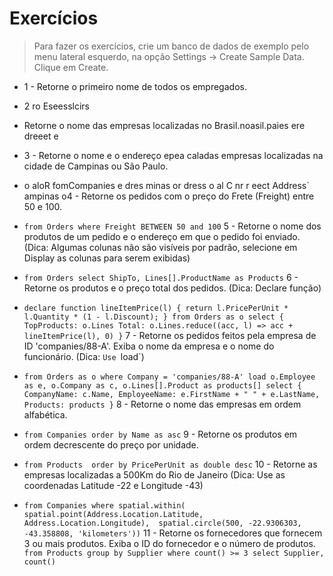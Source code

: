 # Exercícios
> Para fazer os exercícios, crie um banco de dados de exemplo pelo menu lateral esquerdo, na opção Settings -> Create Sample Data. Clique em Create. 

- 1 - Retorne o primeiro nome de todos os empregados.
- 2 ro Eseesslcirs
 - Retorne o nome das empresas localizadas no Brasil.noasil.paies ere dreeet e

- 3 - Retorne o nome e o endereço  epea caladas empresas localizadas na cidade de Campinas ou São Paulo.
-  o aloR fomCompanies e dres  minas or dress  o al
C nr  r eect Address`
ampinas o4 - Retorne os pedidos com o preço do Frete (Freight) entre 50 e 100.
- `from Orders
where Freight BETWEEN 50 and 100`
5 - Retorne o nome dos produtos de um pedido e o endereço em que o pedido foi enviado. (Dica: Algumas colunas não são visíveis por padrão, selecione em Display as colunas para serem exibidas)
- `from Orders
select ShipTo, Lines[].ProductName as Products`
6 - Retorne os produtos e o preço total dos pedidos. (Dica: Declare função)
- `declare function lineItemPrice(l) {
    return l.PricePerUnit * l.Quantity * (1 - l.Discount);
}
from Orders as o
select {
    TopProducts: o.Lines
    Total: o.Lines.reduce((acc, l) => acc + lineItemPrice(l), 0)
}`
7 - Retorne os pedidos feitos pela empresa de ID 'companies/88-A'. Exiba o nome da empresa e o nome do funcionário. (Dica: `Use `load`)
- `from Orders as o
where Company = 'companies/88-A'
load o.Employee as e, o.Company as c, o.Lines[].Product as products[]
select { 
    CompanyName: c.Name,
    EmployeeName: e.FirstName + " " + e.LastName,
    Products: products
}`
8 - Retorne o nome das empresas em ordem alfabética.
- `from Companies
order by Name as asc`
9 - Retorne os produtos em ordem decrescente do preço por unidade.
- `from Products 
order by PricePerUnit as double desc`
10 - Retorne as empresas localizadas a 500Km do Rio de Janeiro (Dica: Use as coordenadas Latitude -22 e Longitude -43)
- `from Companies
where spatial.within(
    spatial.point(Address.Location.Latitude, Address.Location.Longitude), 
    spatial.circle(500, -22.9306303, -43.358808, 'kilometers'))`
11 - Retorne os fornecedores que fornecem 3 ou mais produtos. Exiba o ID do fornecedor e o número de produtos.
`from Products
group by Supplier
where count() >= 3
select Supplier, count()`
<!--stackedit_data:
eyJoaXN0b3J5IjpbLTE0NTU2NDc2MjNdfQ==
-->